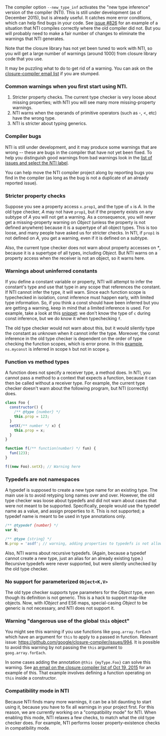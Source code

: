 The compiler option `--new_type_inf` activates the "new type inference" version of the compiler (NTI).  This is still under development (as of December 2015), but is already useful.  It catches more error conditions, which can help find bugs in your code.  See [issue #826](https://github.com/google/closure-compiler/issues/826) for an example of a situation that NTI compiles correctly where the old compiler did not. But you will probably need to make a fair number of changes to eliminate the warnings that NTI generates.

Note that the closure library has not yet been tuned to work with NTI, so you will get a large number of warnings (around 1000) from closure library code that you use.  

It may be puzzling what to do to get rid of a warning.  You can ask on the [closure-compiler email list](https://groups.google.com/forum/#!forum/closure-compiler-discuss) if you are stumped.

### Common warnings when you first start using NTI.

1. Stricter property checks. The current type checker is very loose about missing properties; with NTI you will see many more missing-property warnings.
2. NTI warns when the operands of primitive operators (such as -, <, etc) have the wrong type.
3. NTI is stricter about typing generics.

### Compiler bugs

NTI is still under development, and it may produce some warnings that are wrong -- these are bugs in the compiler that have not yet been fixed. To help you distinguish good warnings from bad warnings look in the [list of issues and select the NTI label](https://github.com/google/closure-compiler/issues?q=is%3Aopen+is%3Aissue+label%3ANTI).  

You can help move the NTI compiler project along by reporting bugs you find in the compiler (as long as the bug is not a duplicate of an already reported issue).

### Stricter property checks

Suppose you see a property access `x.prop1`, and the type of `x` is *A*. In the old type checker, *A* may not have `prop1`, but if the property exists on any subtype of *A* you will not get a warning. As a consequence, you will never get a missing-property warning on *Object* (unless the property is not defined anywhere) because it is a supertype of all object types. This is too loose, and many people have asked us for stricter checks. In NTI, if `prop1` is not defined on *A*, you get a warning, even if it is defined on a subtype.

Also, the current type checker does not warn about property accesses on _*_, because it is a supertype of all types, including *Object*. But NTI warns on a property access when the receiver is not an object, so it warns here.

### Warnings about uninferred constants

If you define a constant variable or property, NTI will attempt to infer the constant's type and use that type in any scope that references the constant. If NTI cannot infer the type, it will warn. Since each function scope is typechecked in isolation, const inference must happen early, with limited type information. So, if you think a const should have been inferred but you are getting a warning, keep in mind that a limited inference is used. For example, take a look at this [snippet](https://closure-compiler-debugger.appspot.com/#input0%3Dfunction%2520f()%2520%257B%250A%2520%2520var%2520x%2520%253D%2520123%253B%250A%2520%2520%252F**%2520%2540const%2520*%252F%250A%2520%2520var%2520c%2520%253D%2520x%253B%250A%2520%2520var%2520%252F**%2520string%2520*%252F%2520s%2520%253D%2520c%253B%250A%2520%2520return%2520function%2520()%2520%257B%2520return%2520c%253B%2520%257D%250A%257D%26input1%26conformanceConfig%26externs%26refasterjs-template%26includeDefaultExterns%3D1%26CHECK_SYMBOLS%3D1%26CHECK_TYPES%3D1%26CHECK_TYPES_NEW_INFERENCE%3D1%26CLOSURE_PASS%3D1%26LANG_IN_IS_ES6%3D1%26MISSING_PROPERTIES%3D1%26PRESERVE_TYPE_ANNOTATIONS%3D1%26PRETTY_PRINT%3D1%26TRANSPILE%3D1):
we don't know the type of `c` during const inference, but we do know it when typechecking `f`.

The old type checker would not warn about this, but it would silently type the constant as unknown when it cannot infer the type. Moreover, the const inference in the old type checker is dependent on the order of type checking the function scopes, which is error prone. In this [example](https://closure-compiler-debugger.appspot.com/#input0%3D%252F**%2520%2540const%2520*%252F%250Avar%2520ns%2520%253D%2520%257B%257D%253B%250A%250Afunction%2520g()%2520%257B%250A%2520%2520var%2520%252F**%2520null%2520*%252F%2520n1%2520%253D%2520ns.myconst%253B%250A%257D%250A%250Afunction%2520f()%2520%257B%250A%2520%2520%252F**%2520%2540constructor%2520*%252F%250A%2520%2520ns.Foo%2520%253D%2520function()%2520%257B%257D%253B%250A%250A%2520%2520%252F**%2520%2540const%2520*%252F%250A%2520%2520ns.myconst%2520%253D%2520goog.asserts.assert(new%2520ns.Foo)%253B%250A%257D%250A%250Afunction%2520h()%2520%257B%250A%2520%2520var%2520%252F**%2520null%2520*%252F%2520n2%2520%253D%2520ns.myconst%253B%250A%257D%26input1%26conformanceConfig%26externs%3Dvar%2520goog%253B%250Agoog.asserts%253B%250Agoog.asserts.assert%253B%26refasterjs-template%26includeDefaultExterns%3D1%26CHECK_SYMBOLS%3D1%26CHECK_TYPES%3D1%26CLOSURE_PASS%3D1%26LANG_IN_IS_ES6%3D1%26MISSING_PROPERTIES%3D1%26PRESERVE_TYPE_ANNOTATIONS%3D1%26PRETTY_PRINT%3D1%26TRANSPILE%3D1),
`ns.myconst` is inferred in scope `h` but not in scope `g`.

### Function vs method types

A function does not specify a receiver type, a method does. In NTI, you cannot pass a method to a context that expects a function, because it can then be called without a receiver type. For example, the current type checker doesn't warn about the following program, but NTI (correctly) does.

```js
class Foo {
  constructor() {
    /** @type {number} */
    this.prop = 123;
  }
  setX(/** number */ x) {
    this.prop = x;
  }
}

function f(/** function(number) */ fun) {
  fun(123);
}

f((new Foo).setX); // Warning here
```

### Typedefs are not namespaces

A typedef is supposed to create a new type name for an existing type. The main use is to avoid retyping long names over and over. However, the old type checker was loose about typedefs and did not warn about cases that were not meant to be supported. Specifically, people would use the typedef name as a value, and assign properties to it. This is not supported; a typedef name is meant to be used in type annotations only.

```js
/** @typedef {number} */
var N;

/** @type {string} */
N.prop = 'asdf'; // warning, adding properties to typedefs is not allowed.
```

Also, NTI warns about recursive typedefs. (Again, because a typedef cannot create a new type, just an alias for an already existing type.) Recursive typedefs were never supported, but were silently unchecked by the old type checker.

### No support for parameterized `Object<K,V>`

The old type checker supports type parameters for the *Object* type, even though its definition is not generic. This is a hack to support map-like objects. Now, with *IObject* and ES6 maps, special-casing *Object* to be generic is not necessary, and NTI does not support it.

### Warning "dangerous use of the global `this` object"

You might see this warning if you use functions like `goog.array.forEach` which have an argument for `this` to apply to a passed in function.  Relevant issue: <https://github.com/google/closure-compiler/issues/994>. It is possible to avoid this warning by not passing the `this` argument to `goog.array.forEach`.

In some cases adding the annotation `@this {myType.Foo}` can solve this warning. See [an email on the closure compiler list of Oct 19, 2015](https://groups.google.com/d/msg/closure-compiler-discuss/22FsLdUCWbs/t1dq0-nWAgAJ) for an example of this.  That example involves defining a function operating on `this` inside a constructor.

### Compatibility mode in NTI

Because NTI finds many more warnings, it can be a bit daunting to start using it, because you have to fix all warnings in your project first. For this reason, we are currently working on a "compatibility mode" for NTI. When enabling this mode, NTI relaxes a few checks, to match what the old type checker does. For example, NTI performs looser property-existence checks in compatibility mode.


